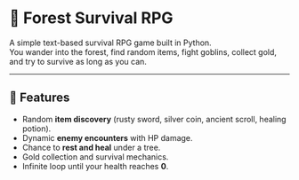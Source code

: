 # 🌲 Forest Survival RPG

A simple text-based survival RPG game built in Python.  
You wander into the forest, find random items, fight goblins, collect gold, and try to survive as long as you can.  

---

## 🚀 Features
- Random **item discovery** (rusty sword, silver coin, ancient scroll, healing potion).
- Dynamic **enemy encounters** with HP damage.
- Chance to **rest and heal** under a tree.
- Gold collection and survival mechanics.
- Infinite loop until your health reaches **0**.


   
